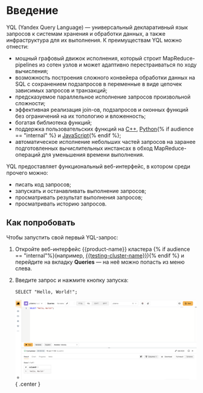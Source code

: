# Введение

YQL (Yandex Query Language) — универсальный декларативный язык запросов к системам хранения и обработки данных, а также инфраструктура для их выполнения. К преимуществам YQL можно отнести:

- мощный графовый движок исполнения, который строит MapReduce-pipelines из сотен узлов и может адаптивно перестраиваться по ходу вычисления;
- возможность построения сложного конвейера обработки данных на SQL с сохранением подзапросов в переменные в виде цепочек зависимых запросов и транзакций;
- предсказуемое параллельное исполнение запросов произвольной сложности;
- эффективная реализация join-ов, подзапросов и оконных функций без ограничений на их топологию и вложенность;
- богатая библиотека функций;
- поддержка пользовательских функций на [C++](udf/cpp.md), [Python](udf/python.md){% if audience == "internal" %} и [JavaScript](udf/javascript.md){% endif %};
- автоматическое исполнение небольших частей запросов на заранее подготовленных вычислительных инстансах в обход MapReduce-операций для уменьшения времени выполнения.


YQL предоставляет функциональный веб-интерфейс, в котором среди прочего можно:
- писать код запросов;
- запускать и останавливать выполнение запросов;
- просматривать результат выполнения запросов;
- просматривать историю запросов.


## Как попробовать

Чтобы запустить свой первый YQL-запрос:
1. Откройте веб-интерфейс {{product-name}} кластера {% if audience == "internal"%}(например, [{{testing-cluster-name}}]({{cluster-ui}})){% endif %} и перейдите на вкладку **Queries** &mdash; на неё можно попасть из меню слева.

2. Введите запрос и нажмите кнопку запуска:

   ```yql
   SELECT "Hello, World!";
   ```

   ![](../../images/yql-how-to-try.png){ .center }
